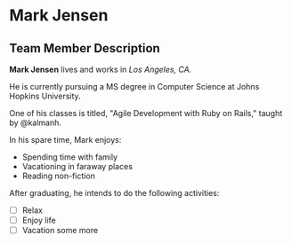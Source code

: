 # Mark Jensen
## Team Member Description

**Mark Jensen** lives and works in *Los Angeles, CA.*

He is currently pursuing a MS degree in Computer Science at Johns Hopkins University.

One of his classes is titled, "Agile Development with Ruby on Rails," taught by @kalmanh.


In his spare time, Mark enjoys:
- Spending time with family
- Vacationing in faraway places
- Reading non-fiction

After graduating, he intends to do the following activities:
- [ ] Relax
- [ ] Enjoy life
- [ ] Vacation some more
